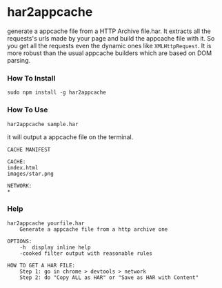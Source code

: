 har2appcache
============

generate a appcache file from  a HTTP Archive file.har.
It extracts all the requests's urls made by your page and build the appcache file with it.
So you get all the requests even the dynamic ones like ```XMLHttpRequest```.
It is more robust than the usual appcache builders which are based on DOM parsing.


### How To Install

```
sudo npm install -g har2appcache
```

### How To Use 

```
har2appcache sample.har
```

it will output a appcache file on the terminal.

```
CACHE MANIFEST

CACHE:
index.html
images/star.png

NETWORK:
*
```

### Help 

```
har2appcache yourfile.har
	Generate a appcache file from a http archive one

OPTIONS:
	-h	display inline help
	-cooked	filter output with reasonable rules

HOW TO GET A HAR FILE:
	Step 1: go in chrome > devtools > network
	Step 2: do "Copy ALL as HAR" or "Save as HAR with Content"
```